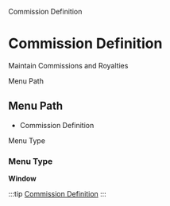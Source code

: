 
Commission Definition
# Commission Definition


Maintain Commissions and Royalties

Menu Path
## Menu Path



- Commission Definition

Menu Type
### Menu Type

**Window**


:::tip
[Commission Definition](functional-guide/window/window-commission-definition.md)
:::
